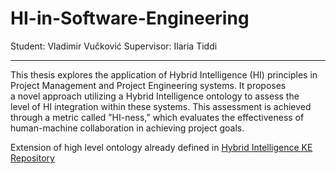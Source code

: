 # HI-in-Software-Engineering

Student: Vladimir Vučković
Supervisor: Ilaria Tiddi

---

This thesis explores the application of Hybrid Intelligence (HI) principles in Project Management and Project Engineering systems. It proposes  
a novel approach utilizing a Hybrid Intelligence ontology to assess the  
level of HI integration within these systems. This assessment is achieved  
through a metric called ”HI-ness,” which evaluates the effectiveness of  
human-machine collaboration in achieving project goals.

Extension of high level ontology already defined in [Hybrid Intelligence KE Repository](https://github.com/kmitd/HI-CommonKADS/tree/main)